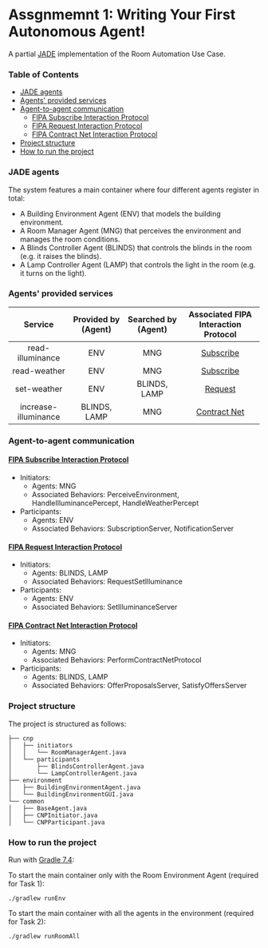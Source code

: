 # Assgnmemnt 1: Writing Your First Autonomous Agent!

A partial [JADE](https://jade.tilab.com/documentation/tutorials-guides/jade-administration-tutorial/architecture-overview/) implementation of the Room Automation Use Case.

### Table of Contents
-   [JADE agents](#jade-agents)
-   [Agents' provided services](#agents-provided-services)
-   [Agent-to-agent communication](#agent-to-agent-communication)
    -   [FIPA Subscribe Interaction Protocol](#fipa-subscribe-interaction-protocol)
    -   [FIPA Request Interaction Protocol](#fipa-request-interaction-protocol)
    -   [FIPA Contract Net Interaction Protocol](#fipa-contract-net-interaction-protocol)
-   [Project structure](#project-structure)
-   [How to run the project](#how-to-run-the-project)

### JADE agents
The system features a main container where four different agents register in total:
- A Building Environment Agent (ENV) that models the building environment.
- A Room Manager Agent (MNG) that perceives the environment and manages the room conditions.
- A Blinds Controller Agent (BLINDS) that controls the blinds in the room (e.g. it raises the blinds).
- A Lamp Controller Agent (LAMP) that controls the light in the room (e.g. it turns on the light).

### Agents' provided services 
|        Service       | Provided by (Agent) | Searched by (Agent) | Associated FIPA Interaction Protocol |
|:--------------------:|:-------------------:|:-------------------:|:------------------------------------:|
|   read-illuminance   |         ENV         |         MNG         |              [Subscribe](http://www.fipa.org/specs/fipa00035/SC00035H.html)               |
|     read-weather     |         ENV         |         MNG         |              [Subscribe](http://www.fipa.org/specs/fipa00035/SC00035H.html)               |
|      set-weather     |         ENV         |     BLINDS, LAMP    |               [Request](http://www.fipa.org/specs/fipa00026/SC00026H.html)                |
| increase-illuminance |     BLINDS, LAMP    |         MNG         |             [Contract Net](http://www.fipa.org/specs/fipa00029/SC00029H.html)             |

### Agent-to-agent communication
#### [FIPA Subscribe Interaction Protocol](http://www.fipa.org/specs/fipa00035/SC00035H.html)  
- Initiators:
  - Agents: MNG
  - Associated Behaviors: PerceiveEnvironment, HandleIlluminancePercept, HandleWeatherPercept
- Participants:
  - Agents: ENV
  - Associated Behaviors: SubscriptionServer, NotificationServer

#### [FIPA Request Interaction Protocol](http://www.fipa.org/specs/fipa00026/SC00026H.html) 
- Initiators:
  - Agents: BLINDS, LAMP
  - Associated Behaviors: RequestSetIlluminance
- Participants:
  - Agents: ENV
  - Associated Behaviors: SetIlluminanceServer

#### [FIPA Contract Net Interaction Protocol](http://www.fipa.org/specs/fipa00029/SC00029H.html)  
- Initiators:
  - Agents: MNG
  - Associated Behaviors: PerformContractNetProtocol
- Participants:
  - Agents: BLINDS, LAMP
  - Associated Behaviors: OfferProposalsServer, SatisfyOffersServer

### Project structure
The project is structured as follows:
```
├── cnp
│   ├── initiators
│   │   └── RoomManagerAgent.java
│   └── participants
│       ├── BlindsControllerAgent.java
│       └── LampControllerAgent.java
├── environment
│   ├── BuildingEnvironmentAgent.java
│   └── BuildingEnvironmentGUI.java
└── common
│   ├── BaseAgent.java
│   ├── CNPInitiator.java
│   └── CNPParticipant.java
```

### How to run the project
Run with [Gradle 7.4](https://gradle.org/):

To start the main container only with the Room Environment Agent (required for Task 1):
```shell
./gradlew runEnv
```
To start the main container with all the agents in the environment (required for Task 2):
```shell
./gradlew runRoomAll
```




